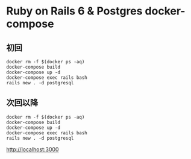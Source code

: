 # Ruby on Rails 6 & Postgres docker-compose

## 初回

```
docker rm -f $(docker ps -aq)
docker-compose build
docker-compose up -d
docker-compose exec rails bash
rails new . -d postgresql
```

## 次回以降

```
docker rm -f $(docker ps -aq)
docker-compose build
docker-compose up -d
docker-compose exec rails bash
rails new . -d postgresql
```

[http://localhost:3000](http://localhost:3000)
